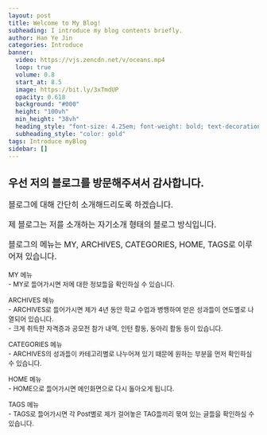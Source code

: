 ```yaml
---
layout: post
title: Welcome to My Blog!
subheading: I introduce my blog contents briefly.
author: Han Ye Jin
categories: Introduce
banner:
  video: https://vjs.zencdn.net/v/oceans.mp4
  loop: true
  volume: 0.8
  start_at: 8.5
  image: https://bit.ly/3xTmdUP
  opacity: 0.618
  background: "#000"
  height: "100vh"
  min_height: "38vh"
  heading_style: "font-size: 4.25em; font-weight: bold; text-decoration: underline"
  subheading_style: "color: gold"
tags: Introduce myBlog
sidebar: []
---
```


<h2>우선 저의 블로그를 방문해주셔서 감사합니다.</h2>

<div style='font-size:medium'>
  블로그에 대해 간단히 소개해드리도록 하겠습니다.
  <p>
  제 블로그는 저를 소개하는 자기소개 형태의 블로그 방식입니다.
  <p>
  블로그의 메뉴는 MY, ARCHIVES, CATEGORIES, HOME, TAGS로 이루어져 있습니다. 
<!-- </div> -->
<p></p>

<span style='font-size:small'>
  <p>
  MY 메뉴<br>
  - MY로 들어가시면 저에 대한 정보들을 확인하실 수 있습니다.
  <p></p>
  ARCHIVES 메뉴<br>
  - ARCHIVES로 들어가시면 제가 4년 동안 학교 수업과 병행하여 얻은 성과들이 연도별로 나열되어 있습니다.<br> - 크게 취득한 자격증과 공모전 참가 내역, 인턴 활동, 동아리 활동 등이 있습니다. 
  <p></p>
  CATEGORIES 메뉴<br>
  - ARCHIVES의 성과들이 카테고리별로 나누어져 있기 때문에 원하는 부분을 먼저 확인하실 수 있습니다.
  <p></p>
  HOME 메뉴<br>
  - HOME으로 들어가시면 메인화면으로 다시 돌아오게 됩니다. 
  <p></p>
  TAGS 메뉴<br>
  - TAGS로 들어가시면 각 Post별로 제가 걸어놓은 TAG들끼리 묶여 있는 글들을 확인하실 수 있습니다.
  <p></p>
<!-- </span> -->

<!-- You’ll find this post in your `_posts` directory. Go ahead and edit it and re-build the site to see your changes. You can rebuild the site in many different ways, but the most common way is to run `jekyll serve`, which launches a web server and auto-regenerates your site when a file is updated.

<!-- To add new posts, simply add a file in the `_posts` directory that follows the convention `YYYY-MM-DD-name-of-post.ext` and includes the necessary front matter. Take a look at the source for this post to get an idea about how it works. -->

<!-- ## section 1

Jekyll also offers powerful support for code snippets:

{% highlight ruby %}
def print_hi(name)
puts "Hi, #{name}"
end
print_hi('Tom')
#=> prints 'Hi, Tom' to STDOUT.
{% endhighlight %}

## section 2

Check out the [Jekyll docs][jekyll-docs] for more info on how to get the most out of Jekyll. File all bugs/feature requests at [Jekyll’s GitHub repo][jekyll-gh]. If you have questions, you can ask them on [Jekyll Talk][jekyll-talk].

[jekyll-docs]: https://jekyllrb.com/docs/home
[jekyll-gh]: https://github.com/jekyll/jekyll
[jekyll-talk]: https://talk.jekyllrb.com/

$ a \* b = c ^ b $

$ 2^{\frac{n-1}{3}} $

$ \int_a^b f(x)\,dx. $

```cpp
#include <iostream>
using namespace std;

int main() {
  cout << "Hello World!";
  return 0;
}
// prints 'Hi, Tom' to STDOUT.
```

```python
class Person:
  def __init__(self, name, age):
    self.name = name
    self.age = age

p1 = Person("John", 36)

print(p1.name)
print(p1.age) -->

